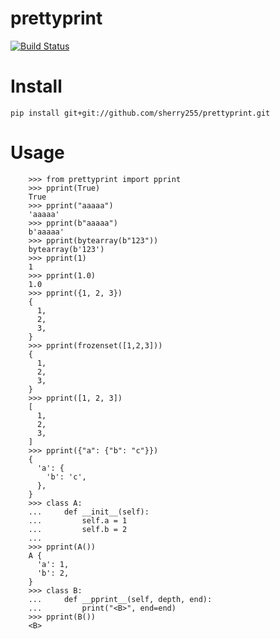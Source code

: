 # prettyprint

[![Build Status](https://travis-ci.org/sherry255/prettyprint.svg?branch=master)](https://travis-ci.org/sherry255/prettyprint)

# Install
```
pip install git+git://github.com/sherry255/prettyprint.git
```

# Usage
```pycon
    >>> from prettyprint import pprint
    >>> pprint(True)
    True
    >>> pprint("aaaaa")
    'aaaaa'
    >>> pprint(b"aaaaa")
    b'aaaaa'
    >>> pprint(bytearray(b"123"))
    bytearray(b'123')
    >>> pprint(1)
    1
    >>> pprint(1.0)
    1.0
    >>> pprint({1, 2, 3})
    {
      1,
      2,
      3,
    }
    >>> pprint(frozenset([1,2,3]))
    {
      1,
      2,
      3,
    }
    >>> pprint([1, 2, 3])
    [
      1,
      2,
      3,
    ]
    >>> pprint({"a": {"b": "c"}})
    {
      'a': {
        'b': 'c',
      },
    }
    >>> class A:
    ...     def __init__(self):
    ...         self.a = 1
    ...         self.b = 2
    ...
    >>> pprint(A())
    A {
      'a': 1,
      'b': 2,
    }
    >>> class B:
    ...     def __pprint__(self, depth, end):
    ...         print("<B>", end=end)
    >>> pprint(B())
    <B>
```
